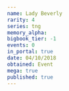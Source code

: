 ```yaml
---
name: Lady Beverly
rarity: 4
series: tng
memory_alpha:
bigbook_tier: -1
events: 0
in_portal: true
date: 04/10/2018
obtained: Event
mega: true
published: true
---
```



